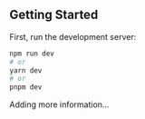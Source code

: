 ## Getting Started

First, run the development server:

```bash
npm run dev
# or
yarn dev
# or
pnpm dev
```

Adding more information...
